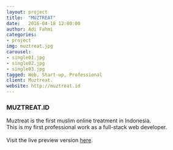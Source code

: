 ```yaml
---
layout: project
title:  "MUZTREAT"
date:   2016-04-18 12:00:00
author: Adi Fahmi
categories:
- project
img: muztreat.jpg
carousel:
- single01.jpg
- single02.jpg
- single03.jpg
tagged: Web, Start-up, Professional
client: Muztreat.
website: http://muztreat.id
---
```

<h3>MUZTREAT.ID</h3>
Muztreat is the first muslim online treatment in Indonesia.
<br>
This is my first professional work as a full-stack web developer.
<br><br>
Visit the live preview version <a href="http://muztreat.id" target="blank">here</a>.

